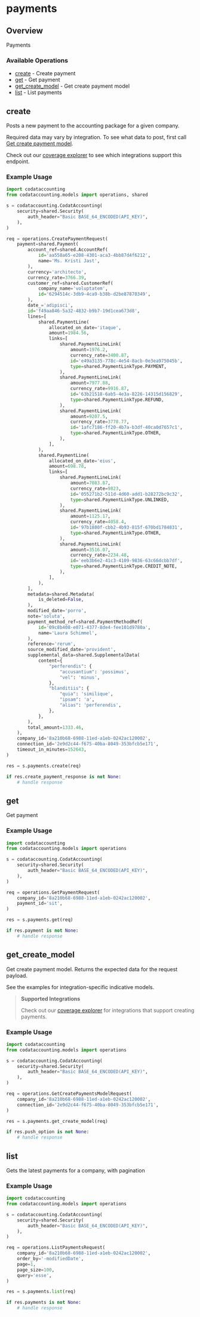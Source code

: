 # payments

## Overview

Payments

### Available Operations

* [create](#create) - Create payment
* [get](#get) - Get payment
* [get_create_model](#get_create_model) - Get create payment model
* [list](#list) - List payments

## create

Posts a new payment to the accounting package for a given company.

Required data may vary by integration. To see what data to post, first call [Get create payment model](https://docs.codat.io/accounting-api#/operations/get-create-payments-model).

Check out our [coverage explorer](https://knowledge.codat.io/supported-features/accounting?view=tab-by-data-type&dataType=payments) to see which integrations support this endpoint.

### Example Usage

```python
import codataccounting
from codataccounting.models import operations, shared

s = codataccounting.CodatAccounting(
    security=shared.Security(
        auth_header="Basic BASE_64_ENCODED(API_KEY)",
    ),
)

req = operations.CreatePaymentRequest(
    payment=shared.Payment(
        account_ref=shared.AccountRef(
            id='aa558a65-e208-4301-aca3-4bb87d4f6212',
            name='Ms. Kristi Jast',
        ),
        currency='architecto',
        currency_rate=3766.39,
        customer_ref=shared.CustomerRef(
            company_name='voluptatem',
            id='6294514c-3db9-4ca9-b38b-d2be87870349',
        ),
        date_='adipisci',
        id='f49aa846-5a32-4832-b9b7-19d1cea673d8',
        lines=[
            shared.PaymentLine(
                allocated_on_date='itaque',
                amount=1984.56,
                links=[
                    shared.PaymentLineLink(
                        amount=1976.2,
                        currency_rate=3400.87,
                        id='e49a3135-778c-4e54-8acb-0e3ea975045b',
                        type=shared.PaymentLinkType.PAYMENT,
                    ),
                    shared.PaymentLineLink(
                        amount=7977.88,
                        currency_rate=9916.87,
                        id='63b21518-6ab5-4e3a-8226-14315d156829',
                        type=shared.PaymentLinkType.REFUND,
                    ),
                    shared.PaymentLineLink(
                        amount=9207.5,
                        currency_rate=3778.77,
                        id='1afc7186-ff20-4b7a-b3df-40ca0d7657c1',
                        type=shared.PaymentLinkType.OTHER,
                    ),
                ],
            ),
            shared.PaymentLine(
                allocated_on_date='eius',
                amount=698.78,
                links=[
                    shared.PaymentLineLink(
                        amount=7083.87,
                        currency_rate=9823,
                        id='055271b2-511d-4d60-add1-b28272bc9c32',
                        type=shared.PaymentLinkType.UNLINKED,
                    ),
                    shared.PaymentLineLink(
                        amount=1125.17,
                        currency_rate=4058.4,
                        id='97b1880f-cbb2-4b93-815f-670bd1784831',
                        type=shared.PaymentLinkType.OTHER,
                    ),
                    shared.PaymentLineLink(
                        amount=3516.07,
                        currency_rate=2234.48,
                        id='eeb3b6e2-41c3-4109-9836-63c66dcbb7df',
                        type=shared.PaymentLinkType.CREDIT_NOTE,
                    ),
                ],
            ),
        ],
        metadata=shared.Metadata(
            is_deleted=False,
        ),
        modified_date='porro',
        note='soluta',
        payment_method_ref=shared.PaymentMethodRef(
            id='09c8b408-e071-4377-8de4-fee101d9780a',
            name='Laura Schimmel',
        ),
        reference='rerum',
        source_modified_date='provident',
        supplemental_data=shared.SupplementalData(
            content={
                "perferendis": {
                    "accusantium": 'possimus',
                    "vel": 'minus',
                },
                "blanditiis": {
                    "quia": 'similique',
                    "ipsam": 'a',
                    "alias": 'perferendis',
                },
            },
        ),
        total_amount=1333.46,
    ),
    company_id='8a210b68-6988-11ed-a1eb-0242ac120002',
    connection_id='2e9d2c44-f675-40ba-8049-353bfcb5e171',
    timeout_in_minutes=152643,
)

res = s.payments.create(req)

if res.create_payment_response is not None:
    # handle response
```

## get

Get payment

### Example Usage

```python
import codataccounting
from codataccounting.models import operations

s = codataccounting.CodatAccounting(
    security=shared.Security(
        auth_header="Basic BASE_64_ENCODED(API_KEY)",
    ),
)

req = operations.GetPaymentRequest(
    company_id='8a210b68-6988-11ed-a1eb-0242ac120002',
    payment_id='sit',
)

res = s.payments.get(req)

if res.payment is not None:
    # handle response
```

## get_create_model

Get create payment model. Returns the expected data for the request payload.

See the examples for integration-specific indicative models.

> **Supported Integrations**
> 
> Check out our [coverage explorer](https://knowledge.codat.io/supported-features/accounting?view=tab-by-data-type&dataType=payments) for integrations that support creating payments.

### Example Usage

```python
import codataccounting
from codataccounting.models import operations

s = codataccounting.CodatAccounting(
    security=shared.Security(
        auth_header="Basic BASE_64_ENCODED(API_KEY)",
    ),
)

req = operations.GetCreatePaymentsModelRequest(
    company_id='8a210b68-6988-11ed-a1eb-0242ac120002',
    connection_id='2e9d2c44-f675-40ba-8049-353bfcb5e171',
)

res = s.payments.get_create_model(req)

if res.push_option is not None:
    # handle response
```

## list

Gets the latest payments for a company, with pagination

### Example Usage

```python
import codataccounting
from codataccounting.models import operations

s = codataccounting.CodatAccounting(
    security=shared.Security(
        auth_header="Basic BASE_64_ENCODED(API_KEY)",
    ),
)

req = operations.ListPaymentsRequest(
    company_id='8a210b68-6988-11ed-a1eb-0242ac120002',
    order_by='-modifiedDate',
    page=1,
    page_size=100,
    query='esse',
)

res = s.payments.list(req)

if res.payments is not None:
    # handle response
```
